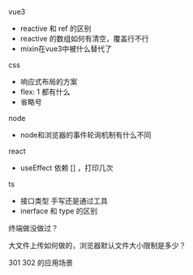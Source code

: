 vue3 

- reactive 和 ref 的区别
- reactive 的数组如何有清空，覆盖行不行
- mixin在vue3中被什么替代了

css

- 响应式布局的方案
- flex: 1 都有什么
- 省略号

node

- node和浏览器的事件轮询机制有什么不同

react

- useEffect 依赖 [] ，打印几次

ts

- 接口类型 手写还是通过工具
- inerface 和 type 的区别

终端做没做过？

大文件上传如何做的，浏览器默认文件大小限制是多少？

301 302 的应用场景